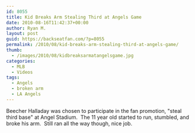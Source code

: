 ```yaml
---
id: 8055
title: Kid Breaks Arm Stealing Third at Angels Game
date: 2010-08-16T11:42:37+00:00
author: Ryan M.
layout: post
guid: https://backseatfan.com/?p=8055
permalink: /2010/08/kid-breaks-arm-stealing-third-at-angels-game/
thumb:
  - /images/2010/08/kidbreaksarmatangelsgame.jpg
categories:
  - MLB
  - Videos
tags:
  - Angels
  - broken arm
  - LA Angels
---
```


<div class="entry">
  <p>
  </p>

  <p>
    Beecher Halladay was chosen to participate in the fan promotion, "steal third base" at Angel Stadium.  The 11 year old started to run, stumbled, and broke his arm.  Still ran all the way though, nice job.
  </p>
</div>
